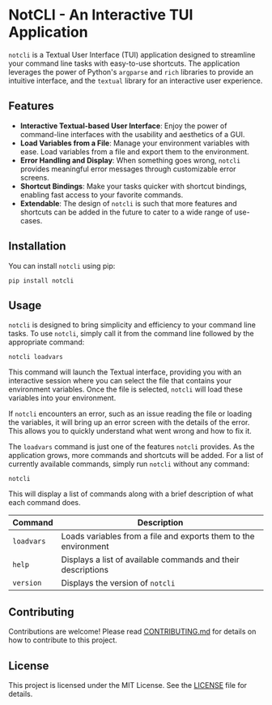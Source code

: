 # NotCLI - An Interactive TUI Application

`notcli` is a Textual User Interface (TUI) application designed to streamline your command line tasks with easy-to-use shortcuts. The application leverages the power of Python's `argparse` and `rich` libraries to provide an intuitive interface, and the `textual` library for an interactive user experience.

## Features

- **Interactive Textual-based User Interface**: Enjoy the power of command-line interfaces with the usability and aesthetics of a GUI.
- **Load Variables from a File**: Manage your environment variables with ease. Load variables from a file and export them to the environment.
- **Error Handling and Display**: When something goes wrong, `notcli` provides meaningful error messages through customizable error screens.
- **Shortcut Bindings**: Make your tasks quicker with shortcut bindings, enabling fast access to your favorite commands.
- **Extendable**: The design of `notcli` is such that more features and shortcuts can be added in the future to cater to a wide range of use-cases.

## Installation

You can install `notcli` using pip:

```shell
pip install notcli
```

## Usage

`notcli` is designed to bring simplicity and efficiency to your command line tasks. To use `notcli`, simply call it from the command line followed by the appropriate command:

```shell
notcli loadvars
```

This command will launch the Textual interface, providing you with an interactive session where you can select the file that contains your environment variables. Once the file is selected, `notcli` will load these variables into your environment.

If `notcli` encounters an error, such as an issue reading the file or loading the variables, it will bring up an error screen with the details of the error. This allows you to quickly understand what went wrong and how to fix it.

The `loadvars` command is just one of the features `notcli` provides. As the application grows, more commands and shortcuts will be added. For a list of currently available commands, simply run `notcli` without any command:

```shell
notcli
```

This will display a list of commands along with a brief description of what each command does.

| Command    | Description                                                     |
|------------|-----------------------------------------------------------------|
| `loadvars` | Loads variables from a file and exports them to the environment |
| `help`     | Displays a list of available commands and their descriptions    |
| `version`  | Displays the version of `notcli`                                |


## Contributing

Contributions are welcome! Please read [CONTRIBUTING.md](CONTRIBUTING.md) for details on how to contribute to this project.

## License

This project is licensed under the MIT License. See the [LICENSE](LICENSE) file for details.